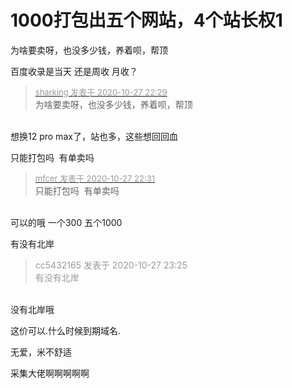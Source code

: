 # 1000打包出五个网站，4个站长权1


为啥要卖呀，也没多少钱，养着呗，帮顶

百度收录是当天 还是周收 月收？

<div class="quote"><blockquote><font size="2"><a href="https://www.hostloc.com/forum.php?mod=redirect&amp;goto=findpost&amp;pid=9361647&amp;ptid=759180" target="_blank"><font color="#999999">sharking 发表于 2020-10-27 22:29</font></a></font><br />
为啥要卖呀，也没多少钱，养着呗，帮顶</blockquote></div><br />
想换12 pro max了，站也多，这些想回回血

只能打包吗&nbsp;&nbsp;有单卖吗<img src="static/image/smiley/default/lol.gif" smilieid="12" border="0" alt="" />

<div class="quote"><blockquote><font size="2"><a href="https://www.hostloc.com/forum.php?mod=redirect&amp;goto=findpost&amp;pid=9361665&amp;ptid=759180" target="_blank"><font color="#999999">mfcer 发表于 2020-10-27 22:31</font></a></font><br />
只能打包吗&nbsp;&nbsp;有单卖吗</blockquote></div><br />
可以的哦 一个300 五个1000

有没有北岸

<div class="quote"><blockquote><font color="#999999">cc5432165 发表于 2020-10-27 23:25</font><br />
<font color="#999999">有没有北岸</font></blockquote></div><br />
没有北岸哦

这价可以.什么时候到期域名.

无爱，米不舒适

采集大佬啊啊啊啊啊
